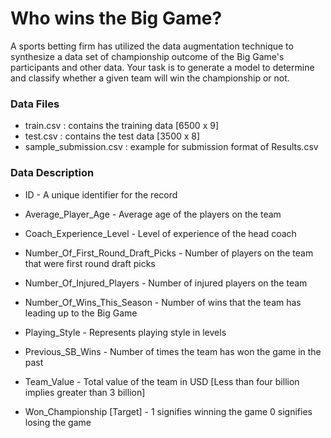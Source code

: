 # Who wins the Big Game?

A sports betting firm has utilized the data augmentation technique to synthesize a data set of championship outcome of the
Big Game's participants and other data. Your task is to generate a model to determine and classify whether a given team will
win the championship or not.

### Data Files
 * train.csv : contains the training data [6500 x 9]
 * test.csv : contains the test data [3500 x 8]
 * sample_submission.csv : example for submission format of Results.csv
 
 ### Data Description
  * ID - A unique identifier for the record
  * Average_Player_Age - Average age of the players on the team
  * Coach_Experience_Level - Level of experience of the head coach
  * Number_Of_First_Round_Draft_Picks - Number of players on the team that were first round draft picks
  * Number_Of_Injured_Players - Number of injured players on the team
  * Number_Of_Wins_This_Season - Number of wins that the team has leading up to the Big Game
  * Playing_Style - Represents playing style in levels
  * Previous_SB_Wins - Number of times the team has won the game in the past
  * Team_Value - Total value of the team in USD [Less than four billion implies greater than 3 billion]
  
  * Won_Championship [Target] - 1 signifies winning the game
                                0 signifies losing the game
